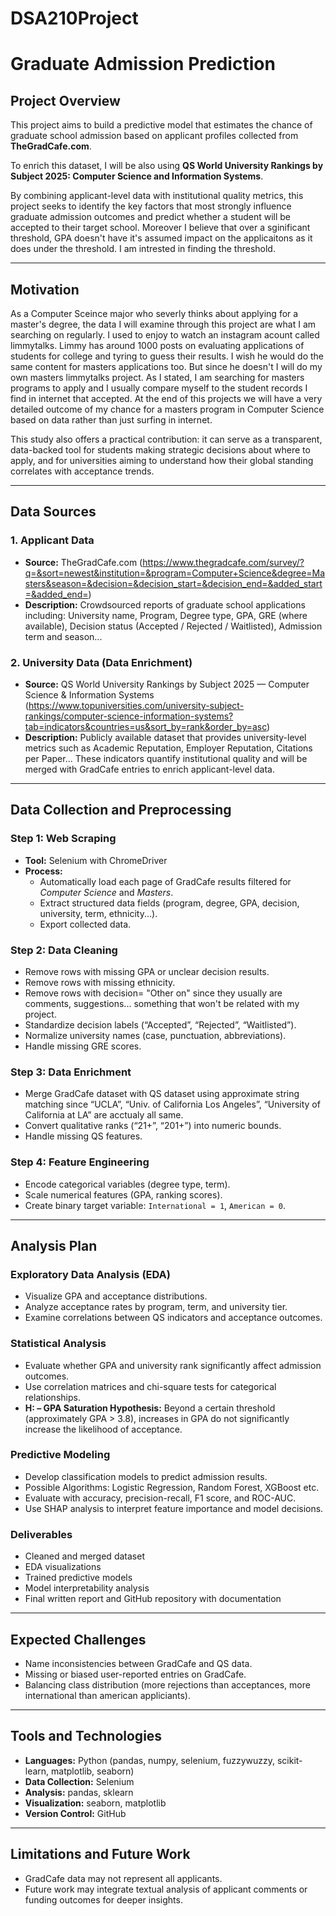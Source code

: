 # DSA210Project

# Graduate Admission Prediction 

## Project Overview
This project aims to build a predictive model that estimates the chance of graduate school admission based on applicant profiles collected from **TheGradCafe.com**. 

To enrich this dataset, I will be also using **QS World University Rankings by Subject 2025: Computer Science and Information Systems**. 

By combining applicant-level data with institutional quality metrics, this project seeks to identify the key factors that most strongly influence graduate admission outcomes and predict whether a student will be accepted to their target school. Moreover I believe that over a sginificant threshold, GPA doesn't have it's assumed impact on the applicaitons as it does under the threshold. I am intrested in finding the threshold.

---

## Motivation
As a Computer Sceince major who severly thinks about applying for a master's degree, the data I will examine through this project are what I am searching on regularly. I used to enjoy to watch an instagram acount called limmytalks. Limmy has around 1000 posts on evaluating applications of students for college and tyring to guess their results. I wish he would do the same content for masters applications too. But since he doesn't I will do my own masters limmytalks project. As I stated, I am searching for masters programs to apply and I usually compare myself to the student records I find in internet that accepted. At the end of this projects we will have a very detailed outcome of my chance for a masters program in Computer Science based on data rather than just surfing in internet.

This study also offers a practical contribution: it can serve as a transparent, data-backed tool for students making strategic decisions about where to apply, and for universities aiming to understand how their global standing correlates with acceptance trends.

---

## Data Sources

### 1. Applicant Data
- **Source:** TheGradCafe.com (https://www.thegradcafe.com/survey/?q=&sort=newest&institution=&program=Computer+Science&degree=Masters&season=&decision=&decision_start=&decision_end=&added_start=&added_end=)  
- **Description:** Crowdsourced reports of graduate school applications including: University name, Program, Degree type, GPA, GRE (where available), Decision status (Accepted / Rejected / Waitlisted), Admission term and season...

### 2. University Data (Data Enrichment)
- **Source:** QS World University Rankings by Subject 2025 — Computer Science & Information Systems (https://www.topuniversities.com/university-subject-rankings/computer-science-information-systems?tab=indicators&countries=us&sort_by=rank&order_by=asc)
- **Description:**  Publicly available dataset that provides university-level metrics such as Academic Reputation, Employer Reputation, Citations per Paper... These indicators quantify institutional quality and will be merged with GradCafe entries to enrich applicant-level data.


---

## Data Collection and Preprocessing


### Step 1: Web Scraping
- **Tool:** Selenium with ChromeDriver 
- **Process:**  
  - Automatically load each page of GradCafe results filtered for *Computer Science* and *Masters*.
  - Extract structured data fields (program, degree, GPA, decision, university, term, ethnicity...).
  - Export collected data.

### Step 2: Data Cleaning
- Remove rows with missing GPA or unclear decision results.
- Remove rows with missing ethnicity.
- Remove rows with decision= "Other on" since they usually are comments, suggestions... something that won't be related with my project.
- Standardize decision labels (“Accepted”, “Rejected”, “Waitlisted”).
- Normalize university names (case, punctuation, abbreviations).
- Handle missing GRE scores.

### Step 3: Data Enrichment
- Merge GradCafe dataset with QS dataset using approximate string matching since “UCLA”, “Univ. of California Los Angeles”, “University of California at LA” are acctualy all same.
- Convert qualitative ranks (“21+”, “201+”) into numeric bounds.
- Handle missing QS features.

### Step 4: Feature Engineering
- Encode categorical variables (degree type, term).
- Scale numerical features (GPA, ranking scores).
- Create binary target variable: `International = 1`, `American = 0`.

---

## Analysis Plan

### Exploratory Data Analysis (EDA)
- Visualize GPA and acceptance distributions.
- Analyze acceptance rates by program, term, and university tier.
- Examine correlations between QS indicators and acceptance outcomes.

### Statistical Analysis
- Evaluate whether GPA and university rank significantly affect admission outcomes.
- Use correlation matrices and chi-square tests for categorical relationships.
- **H: – GPA Saturation Hypothesis:**  Beyond a certain threshold (approximately GPA > 3.8), increases in GPA do not significantly increase the likelihood of acceptance.

### Predictive Modeling
- Develop classification models to predict admission results.
- Possible Algorithms: Logistic Regression, Random Forest, XGBoost etc.
- Evaluate with accuracy, precision-recall, F1 score, and ROC-AUC.
- Use SHAP analysis to interpret feature importance and model decisions.

### Deliverables
- Cleaned and merged dataset
- EDA visualizations
- Trained predictive models
- Model interpretability analysis
- Final written report and GitHub repository with documentation

---

## Expected Challenges
- Name inconsistencies between GradCafe and QS data.
- Missing or biased user-reported entries on GradCafe.
- Balancing class distribution (more rejections than acceptances, more international than american appliciants).

---

## Tools and Technologies
- **Languages:** Python (pandas, numpy, selenium, fuzzywuzzy, scikit-learn, matplotlib, seaborn)
- **Data Collection:** Selenium
- **Analysis:** pandas, sklearn
- **Visualization:** seaborn, matplotlib
- **Version Control:** GitHub

---

## Limitations and Future Work
- GradCafe data may not represent all applicants.
- Future work may integrate textual analysis of applicant comments or funding outcomes for deeper insights.



